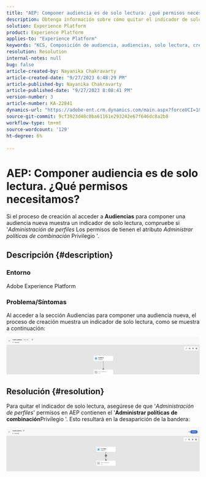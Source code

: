 ```yaml
---
title: "AEP: Componer audiencia es de solo lectura: ¿qué permisos necesitamos?"
description: Obtenga información sobre cómo quitar el indicador de solo lectura en Componer audiencia en AEP. Los permisos deben incluir el privilegio "Administrar políticas de combinación".
solution: Experience Platform
product: Experience Platform
applies-to: "Experience Platform"
keywords: "KCS, Composición de audiencia, audiencias, solo lectura, crear"
resolution: Resolution
internal-notes: null
bug: false
article-created-by: Nayanika Chakravarty
article-created-date: "9/27/2023 6:48:29 PM"
article-published-by: Nayanika Chakravarty
article-published-date: "9/27/2023 8:08:41 PM"
version-number: 3
article-number: KA-22841
dynamics-url: "https://adobe-ent.crm.dynamics.com/main.aspx?forceUCI=1&pagetype=entityrecord&etn=knowledgearticle&id=c11bf86f-665d-ee11-be6f-6045bd006149"
source-git-commit: 9cf3923d48c0ba61161e293242e67f646dc8a2b8
workflow-type: tm+mt
source-wordcount: '129'
ht-degree: 6%

---
```


# AEP: Componer audiencia es de solo lectura. ¿Qué permisos necesitamos?


Si el proceso de creación al acceder a <b>Audiencias</b> para componer una audiencia nueva muestra un indicador de solo lectura, compruebe si &#39;*Administración de perfiles* Los permisos de tienen el atributo *Administrar políticas de combinación* Privilegio &#39;.

## Descripción {#description}


### Entorno

Adobe Experience Platform

### Problema/Síntomas

Al acceder a la sección Audiencias para componer una audiencia nueva, el proceso de creación muestra un indicador de solo lectura, como se muestra a continuación:

![](assets/___c21bf86f-665d-ee11-be6f-6045bd006149___.png)


## Resolución {#resolution}


Para quitar el indicador de solo lectura, asegúrese de que &#39;*Administración de perfiles*&#39; permisos en AEP contienen el &#39;<b>Administrar políticas de combinación</b>Privilegio &#39;. Esto resultará en la desaparición de la bandera:

![](assets/833c8ec9-ec56-ee11-be6f-6045bd0065f9.png)
